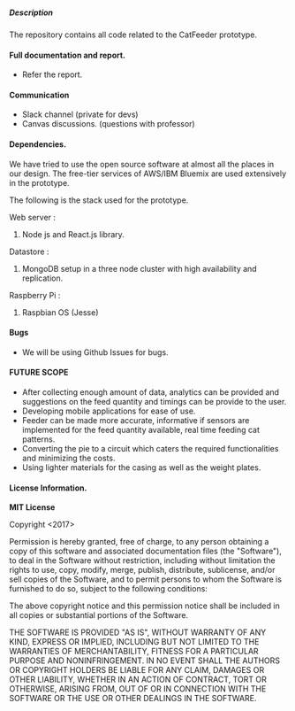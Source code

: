 

##### Description

The repository contains all code related to the CatFeeder prototype.


#### Full documentation and report.

- Refer the report. 

#### Communication

- Slack channel (private for devs)
- Canvas discussions. (questions with professor)


#### Dependencies.

We have tried to use the open source software at almost all the places in our design. The free-tier services of AWS/IBM Bluemix are used extensively in the prototype. 

The following is the stack used for the prototype.

Web server :
1. Node js and React.js library.

Datastore :
1. MongoDB setup in a three node cluster with high availability and replication.

Raspberry Pi :
1. Raspbian OS (Jesse)


#### Bugs

- We will be using Github Issues for bugs.


#### FUTURE SCOPE

- After collecting enough amount of data, analytics can be provided and suggestions on the feed quantity and timings can be provide to the user.
- Developing mobile applications for ease of use. 
- Feeder can be made more accurate, informative if sensors are implemented for the feed quantity available, real time feeding cat patterns.  
- Converting the pie to a circuit which caters the required functionalities and minimizing the costs.
- Using lighter materials for the casing as well as the weight plates.



#### License Information.

**MIT License**

Copyright <2017> <cmpe272>

Permission is hereby granted, free of charge, to any person obtaining a copy of this software and associated documentation files (the "Software"), to deal in the Software without restriction, including without limitation the rights to use, copy, modify, merge, publish, distribute, sublicense, and/or sell copies of the Software, and to permit persons to whom the Software is furnished to do so, subject to the following conditions:

The above copyright notice and this permission notice shall be included in all copies or substantial portions of the Software.

THE SOFTWARE IS PROVIDED "AS IS", WITHOUT WARRANTY OF ANY KIND, EXPRESS OR IMPLIED, INCLUDING BUT NOT LIMITED TO THE WARRANTIES OF MERCHANTABILITY, FITNESS FOR A PARTICULAR PURPOSE AND NONINFRINGEMENT. IN NO EVENT SHALL THE AUTHORS OR COPYRIGHT HOLDERS BE LIABLE FOR ANY CLAIM, DAMAGES OR OTHER LIABILITY, WHETHER IN AN ACTION OF CONTRACT, TORT OR OTHERWISE, ARISING FROM, OUT OF OR IN CONNECTION WITH THE SOFTWARE OR THE USE OR OTHER DEALINGS IN THE SOFTWARE.
